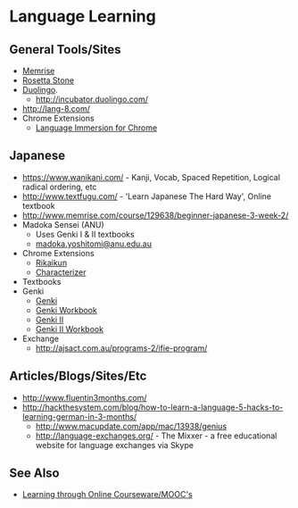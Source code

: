 # Language Learning

## General Tools/Sites

* [Memrise](http://www.memrise.com/)
* [Rosetta Stone](http://www.rosettastone.eu/)
* [Duolingo](https://www.duolingo.com/).
  * http://incubator.duolingo.com/
* http://lang-8.com/
* Chrome Extensions
  * [Language Immersion for Chrome](https://chrome.google.com/webstore/detail/language-immersion-for-ch/bedbecnakfcpmkpddjfnfihogkaggkhl) 

## Japanese

* https://www.wanikani.com/ - Kanji, Vocab, Spaced Repetition, Logical radical ordering, etc
* http://www.textfugu.com/ - 'Learn Japanese The Hard Way', Online textbook
* http://www.memrise.com/course/129638/beginner-japanese-3-week-2/
* Madoka Sensei (ANU)
  * Uses Genki I & II textbooks
  * madoka.yoshitomi@anu.edu.au
* Chrome Extensions
  * [Rikaikun](https://chrome.google.com/webstore/detail/rikaikun/jipdnfibhldikgcjhfnomkfpcebammhp?hl=en)
  * [Characterizer](https://chrome.google.com/webstore/detail/characterizer/ogidmabmpgbedcakjoiojmjbnnbkioig?hl=en)
*  Textbooks
  * Genki
    * [Genki](http://smile.amazon.com/GENKI-Integrated-Elementary-Japanese-Edition/dp/4789014401/)
    * [Genki Workbook](http://smile.amazon.com/Genki-Integrated-Elementary-Japanese-Workbook/dp/478901441X/)
    * [Genki II](http://smile.amazon.com/Genki-Integrated-Elementary-Japanese-Edition/dp/4789014436/)
    * [Genki II Workbook](http://smile.amazon.com/Genki-Integrated-Elementary-Japanese-Workbook/dp/4789014444/)
* Exchange
  * http://ajsact.com.au/programs-2/ifie-program/

## Articles/Blogs/Sites/Etc

* http://www.fluentin3months.com/
* http://hackthesystem.com/blog/how-to-learn-a-language-5-hacks-to-learning-german-in-3-months/
  * http://www.macupdate.com/app/mac/13938/genius
  * http://language-exchanges.org/ - The Mixxer - a free educational website for language exchanges via Skype

## See Also

* [Learning through Online Courseware/MOOC's](learning-online-courseware.md)
